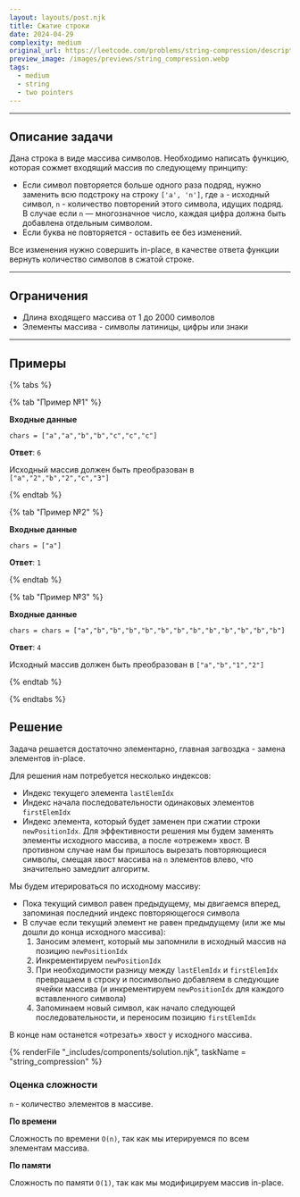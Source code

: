 ```yaml
---
layout: layouts/post.njk
title: Сжатие строки
date: 2024-04-29
complexity: medium
original_url: https://leetcode.com/problems/string-compression/description/
preview_image: /images/previews/string_compression.webp
tags:
  - medium
  - string
  - two pointers
---
```

---

## Описание задачи

Дана строка в виде массива символов.
Необходимо написать функцию, которая сожмет входящий массив по следующему принципу:

- Если символ повторяется больше одного раза подряд, нужно заменить всю подстроку на строку `['a', 'n']`, где `a` -
  исходный символ, `n` - количество повторений этого символа, идущих подряд. В случае если `n` — многозначное число,
  каждая цифра должна быть добавлена отдельным символом.
- Если буква не повторяется - оставить ее без изменений.

Все изменения нужно совершить in-place, в качестве ответа функции вернуть количество символов в сжатой строке.

---

## Ограничения

- Длина входящего массива от 1 до 2000 символов
- Элементы массива - символы латиницы, цифры или знаки

---

## Примеры

{% tabs %}

{% tab "Пример №1" %}

**Входные данные**

```
chars = ["a","a","b","b","c","c","c"]
```

**Ответ**: `6`

Исходный массив должен быть преобразован в `["a","2","b","2","c","3"]`

{% endtab %}

{% tab "Пример №2" %}

**Входные данные**

```
chars = ["a"]
```

**Ответ**: `1`

{% endtab %}

{% tab "Пример №3" %}

**Входные данные**

```
chars = chars = ["a","b","b","b","b","b","b","b","b","b","b","b","b"]
```

**Ответ**: `4`

Исходный массив должен быть преобразован в `["a","b","1","2"]`

{% endtab %}

{% endtabs %}

## Решение

Задача решается достаточно элементарно, главная загвоздка - замена элементов in-place.

Для решения нам потребуется несколько индексов:

- Индекс текущего элемента `lastElemIdx`
- Индекс начала последовательности одинаковых элементов `firstElemIdx`
- Индекс элемента, который будет заменен при сжатии строки `newPositionIdx`. Для эффективности решения мы будем заменять
  элементы исходного массива, а после «отрежем» хвост. В противном случае нам бы пришлось вырезать повторяющиеся
  символы, смещая хвост массива на `n` элементов влево, что значительно замедлит алгоритм.

Мы будем итерироваться по исходному массиву:

- Пока текущий символ равен предыдущему, мы двигаемся вперед, запоминая последний индекс повторяющегося символа
- В случае если текущий элемент не равен предыдущему (или же мы дошли до конца исходного массива):
    1. Заносим элемент, который мы запомнили в исходный массив на позицию `newPositionIdx`
    2. Инкрементируем `newPositionIdx`
    3. При необходимости разницу между `lastElemIdx` и `firstElemIdx` превращаем в строку и посимвольно добавляем в
       следующие ячейки массива (и инкрементируем `newPositionIdx` для каждого вставленного символа)
    4. Запоминаем новый символ, как начало следующей последовательности, и переносим позицию `firstElemIdx`

В конце нам останется «отрезать» хвост у исходного массива.

{% renderFile "_includes/components/solution.njk", taskName = "string_compression" %}

### Оценка сложности

`n` - количество элементов в массиве.

**По времени**

Сложность по времени `O(n)`, так как мы итерируемся по всем элементам массива.

**По памяти**

Сложность по памяти `O(1)`, так как мы модифицируем массив in-place.

